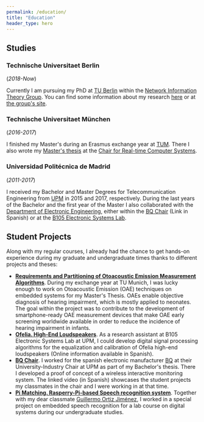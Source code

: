 ```yaml
---
permalink: /education/
title: "Education"
header_type: hero
---
```


## Studies

### Technische Universitaet Berlin

(_2018-Now_)

Currently I am pursuing my PhD at
[TU Berlin](https://www.tu-berlin.de/menue/home/parameter/en/)
within the 
[Network Information Theory Group](https://www.netit.tu-berlin.de/menue/network_information_theory_group/).
You can find some information about my research
[here](../research)
or at
[the group's site](https://www.netit.tu-berlin.de/menue/team/extern/hernangomez/).

### Technische Universitaet München

(_2016-2017_)

I finished my Master's during an Erasmus exchange year at
[TUM](https://www.tum.de/en/). There I also wrote my
[Master's thesis][tfm] at the
[Chair for Real-time Computer Systems](https://www.ei.tum.de/en/rcs/home/).

### Universidad Politécnica de Madrid

(_2011-2017_)

I received my Bachelor and Master Degrees for Telecommunication Engineering from
[UPM](http://www.upm.es/internacional) in 2015 and 2017, respectively.
During the last years of the Bachelor and the first year of the Master I also collaborated with
the [Department of Electronic Engineering](http://www.die.upm.es/en), either within the
[BQ Chair](https://www.bq.com/es/catedra-universidad-politecnica) (Link in Spanish) or at the
[B105 Electronic Systems Lab](http://elb105.com/).

## Student Projects

Along with my regular courses, I already had the chance to get
hands-on experience during my graduate and undergraduate times
thanks to different projects and theses:

- [**Requirements and Partitioning of Otoacoustic Emission Measurement Algorithms**][tfm].
During my exchange year at TU Munich, I was lucky enough to work on Otoacoustic Emission (OAE)
techniques on embedded systems for my Master's Thesis. OAEs enable objective diagnosis of hearing impairment,
which is mostly applied to neonates. The goal within the project was to contribute to the development of
smartphone-ready OAE measurement devices that make OAE early screening worldwide available
in order to reduce the incidence of hearing impairment in infants.
- [**Ofelia. High-End Loudspeakers**](http://elb105.com/tag/ofelia/).
As a research assistant at B105 Electronic Systems Lab at UPM,
I could develop digital signal processing algorithms for the
equalization and calibration of Ofelia high-end loudspeakers
(Online information available in Spanish).
- [**BQ Chair**](https://www.youtube.com/watch?v=ww8EBchI8Fg).
I worked for the spanish electronic manufacturer [BQ](https://www.bq.com/en/)
at their University-Industry Chair at UPM as part of my Bachelor's thesis.
There I developed a proof of concept of a wireless interactive monitoring system.
The linked video (in Spanish) showcases the student projects my classmates in the chair
and I were working in at that time.
- [**Pi Matching. Rasperry-Pi-based Speech recognition system**](https://pimatching.wordpress.com/).
Together with my dear classmate [Guillermo Ortiz Jiménez](https://gortizji.github.io/),
I worked in a special project on embedded speech recognition
for a lab course on digital systems during our undergraduate studies.

[tfm]: https://mediatum.ub.tum.de/1542820

